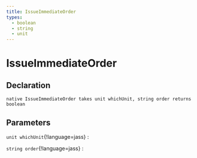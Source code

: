 ```yaml
---
title: IssueImmediateOrder
types:
  - boolean
  - string
  - unit
---
```


# IssueImmediateOrder

## Declaration

```jass
native IssueImmediateOrder takes unit whichUnit, string order returns boolean
```

## Parameters
`unit whichUnit`{!language=jass}
: 

`string order`{!language=jass}
: 
